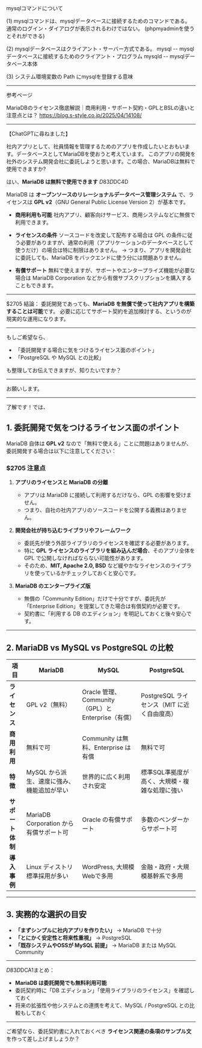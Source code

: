 mysqlコマンドについて

(1) mysqlコマンドは、mysqlデータベースに接続するためのコマンドである。
  通常のログイン・ダイアログが表示されるわけではない。
  (phpmyadminを使うとそれができる)

(2) mysqlデータベースはクライアント・サーバー方式である。
  mysql -- mysqlデータベースに接続するためのクライアント・プログラム
  mysqld -- mysqlデータベース本体
  

(3) システム環境変数の Path にmysqlを登録する意味

---

参考ページ

MariaDBのライセンス徹底解説｜商用利用・サポート契約・GPLとBSLの違いと注意点とは？
https://blog.s-style.co.jp/2025/04/14108/

---

【ChatGPTに尋ねました】

社内アプリとして、社員情報を管理するためのアプリを作成したいとおもいます。データベースとしてMariaDBを使おうと考えています。
このアプリの開発を社外のシステム開発会社に委託しようと思います。この場合、MariaDBは無料で使用できますか?

はい、**MariaDB は無料で使用できます** $D83D$DC4D

MariaDB は **オープンソースのリレーショナルデータベース管理システム** で、ライセンスは **GPL v2**（GNU General Public License Version 2）が基本です。

* **商用利用も可能**
  社内アプリ、顧客向けサービス、商用システムなどに無償で利用できます。

* **ライセンスの条件**
  ソースコードを改変して配布する場合は GPL の条件に従う必要がありますが、通常の利用（アプリケーションのデータベースとして使うだけ）の場合は特に制限はありません。
  → つまり、アプリを開発会社に委託しても、MariaDB をバックエンドに使う分には問題ありません。

* **有償サポート**
  無料で使えますが、サポートやエンタープライズ機能が必要な場合は MariaDB Corporation などから有償サブスクリプションを購入することもできます。

---

$2705 結論：
委託開発であっても、**MariaDB を無償で使って社内アプリを構築することは可能**です。
必要に応じてサポート契約を追加検討する、というのが現実的な運用になります。

---

もしご希望なら、

* 「委託開発する場合に気をつけるライセンス面のポイント」
* 「PostgreSQL や MySQL との比較」

も整理してお伝えできますが、知りたいですか？

---

<div class="my-text">
お願いします。
</div>

---

了解です！では、

## 1. 委託開発で気をつけるライセンス面のポイント

MariaDB 自体は **GPL v2** なので「無料で使える」ことに問題はありませんが、委託開発する場合は以下に注意してください：

### $2705 注意点

1. **アプリのライセンスと MariaDB の分離**

   * アプリは MariaDB に接続して利用するだけなら、GPL の影響を受けません。
   * つまり、自社の社内アプリのソースコードを公開する義務はありません。

2. **開発会社が持ち込むライブラリやフレームワーク**

   * 委託先が使う外部ライブラリのライセンスを確認する必要があります。
   * 特に **GPL ライセンスのライブラリを組み込んだ場合**、そのアプリ全体を GPL で公開しなければならない可能性があります。
   * そのため、**MIT, Apache 2.0, BSD** など緩やかなライセンスのライブラリを使っているかチェックしておくと安心です。

3. **MariaDB のエンタープライズ版**

   * 無償の「Community Edition」だけで十分ですが、委託先が「Enterprise Edition」を提案してきた場合は有償契約が必要です。
   * 契約書に「利用する DB のエディション」を明記しておくと後々安心です。

---

## 2. MariaDB vs MySQL vs PostgreSQL の比較

| 項目         | MariaDB                       | MySQL                                    | PostgreSQL                    |
| ---------- | ----------------------------- | ---------------------------------------- | ----------------------------- |
| **ライセンス**  | GPL v2（無料）                    | Oracle 管理、Community（GPL）と Enterprise（有償） | PostgreSQL ライセンス（MIT に近く自由度高） |
| **商用利用**   | 無料で可                          | Community は無料、Enterprise は有償             | 無料で可                          |
| **特徴**     | MySQL から派生、速度に強み、機能追加が早い      | 世界的に広く利用され安定                             | 標準SQL準拠度が高く、大規模・複雑な処理に強い      |
| **サポート体制** | MariaDB Corporation から有償サポート可 | Oracle の有償サポート                           | 多数のベンダーからサポート可                |
| **導入事例**   | Linux ディストリ標準採用が多い            | WordPress, 大規模Webで多用                     | 金融・政府・大規模基幹系で多用               |

---

## 3. 実務的な選択の目安

* **「まずシンプルに社内アプリを作りたい」** → MariaDB で十分
* **「とにかく安定性と将来性重視」** → PostgreSQL
* **「既存システムやOSSが MySQL 前提」** → MariaDB または MySQL Community

---

$D83D$DCA1まとめ：

* **MariaDB は委託開発でも無料利用可能**
* 委託契約時に「DB エディション」「使用ライブラリのライセンス」を確認しておく
* 将来の拡張性や他システムとの連携を考えて、MySQL / PostgreSQL との比較もしておく

---

ご希望なら、委託契約書に入れておくべき **ライセンス関連の条項のサンプル文** を作って差し上げましょうか？



<!-- 修正時刻: Thu 2025/09/25 09:52:51 -->

